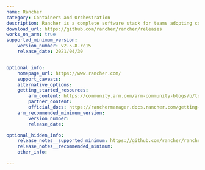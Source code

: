 ```yaml
---
name: Rancher
category: Containers and Orchestration
description: Rancher is a complete software stack for teams adopting containers. It addresses the operational and security challenges of managing multiple Kubernetes clusters.
download_url: https://github.com/rancher/rancher/releases
works_on_arm: true
supported_minimum_version:
    version_number: v2.5.8-rc15 
    release_date: 2021/04/30


optional_info:
    homepage_url: https://www.rancher.com/
    support_caveats:
    alternative_options:
    getting_started_resources:
        arm_content: https://community.arm.com/arm-community-blogs/b/tools-software-ides-blog/posts/rancher-kubernetes-to-the-edge
        partner_content: 
        official_docs: https://ranchermanager.docs.rancher.com/getting-started/installation-and-upgrade/installation-requirements
    arm_recommended_minimum_version:
        version_number:
        release_date:

optional_hidden_info:
    release_notes__supported_minimum: https://github.com/rancher/rancher/releases/tag/v2.5.8-rc15
    release_notes__recommended_minimum:
    other_info: 

---
```


